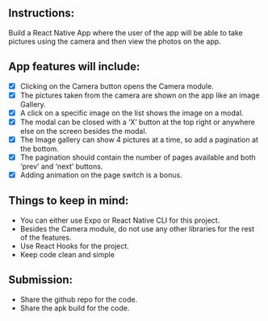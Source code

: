 ## Instructions:
Build a React Native App where the user of the app will be able to
take pictures using the camera and then view the photos on the app.

## App features will include:
- [x] Clicking on the Camera button opens the Camera module.
- [x] The pictures taken from the camera are shown on the app like an image
Gallery.
- [x] A click on a specific image on the list shows the image on a modal.
- [x] The modal can be closed with a ‘X’ button at the top right or anywhere else
on the screen besides the modal.
- [x] The Image gallery can show 4 pictures at a time, so add a pagination at the
bottom.
- [x] The pagination should contain the number of pages available and both ‘prev’
and ‘next’ buttons.
- [x] Adding animation on the page switch is a bonus.
## Things to keep in mind:
* You can either use Expo or React Native CLI for this project.
* Besides the Camera module, do not use any other libraries for the rest of the
features.
* Use React Hooks for the project.
* Keep code clean and simple
## Submission:
* Share the github repo for the code.
* Share the apk build for the code.
